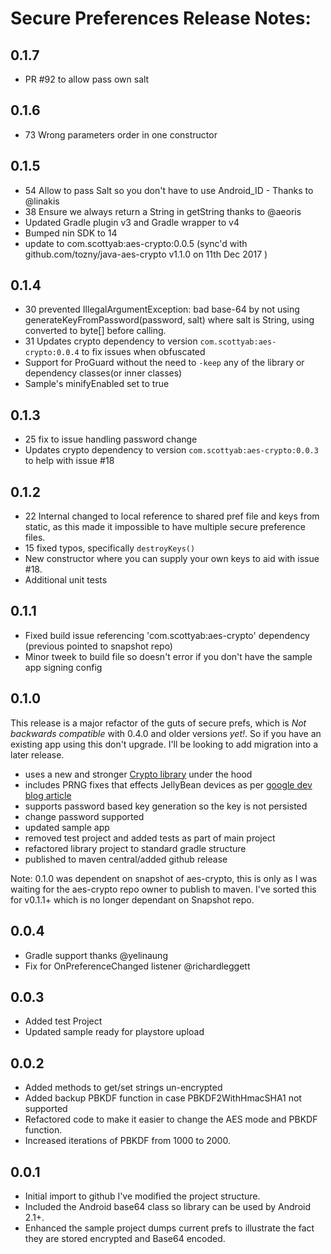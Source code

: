 # Secure Preferences Release Notes: #

## 0.1.7 ##
* PR #92 to allow pass own salt 

## 0.1.6 ##
* 73 Wrong parameters order in one constructor

## 0.1.5 ##
* 54 Allow to pass Salt so you don't have to use Android_ID - Thanks to @linakis
* 38 Ensure we always return a String in getString thanks to @aeoris    
* Updated Gradle plugin v3 and Gradle wrapper to v4
* Bumped nin SDK to 14 
* update to com.scottyab:aes-crypto:0.0.5 (sync'd with github.com/tozny/java-aes-crypto v1.1.0 on 11th Dec 2017 )

## 0.1.4 ##
* 30 prevented IllegalArgumentException: bad base-64 by not using generateKeyFromPassword(password, salt) where salt is String, using converted to byte[] before calling.
* 31 Updates crypto dependency to version `com.scottyab:aes-crypto:0.0.4` to fix issues when obfuscated
* Support for ProGuard without the need to `-keep` any of the library or dependency classes(or inner classes)
* Sample's minifyEnabled set to true

## 0.1.3 ##
* 25 fix to issue handling password change
* Updates crypto dependency to version `com.scottyab:aes-crypto:0.0.3` to help with issue #18

## 0.1.2 ## 
* 22 Internal changed to local reference to shared pref file and keys from static, as this made it impossible to have multiple secure preference files.
* 15 fixed typos, specifically `destroyKeys()`
* New constructor where you can supply your own keys to aid with issue #18.
* Additional unit tests

## 0.1.1 ## 
* Fixed build issue referencing 'com.scottyab:aes-crypto' dependency (previous pointed to snapshot repo)
* Minor tweek to build file so doesn't error if you don't have the sample app signing config

## 0.1.0 ## 
This release is a major refactor of the guts of secure prefs, which is *Not backwards compatible* with 0.4.0 and older versions _yet!_. So if you have an existing app using this don't upgrade. I'll be looking to add migration into a later release.

* uses a new and stronger [Crypto library](https://github.com/scottyab/java-aes-crypto) under the hood
* includes PRNG fixes that effects JellyBean devices as per [google dev blog article](http://android-developers.blogspot.nl/2013/08/some-securerandom-thoughts.html)
* supports password based key generation so the key is not persisted
* change password supported
* updated sample app
* removed test project and added tests as part of main project
* refactored library project to standard gradle structure
* published to maven central/added github release

Note: 0.1.0 was dependent on snapshot of aes-crypto, this is only as I was waiting for the aes-crypto repo owner to publish to maven. I've sorted this for v0.1.1+ which is no longer dependant on Snapshot repo.

## 0.0.4 ## 
* Gradle support thanks @yelinaung
* Fix for OnPreferenceChanged listener @richardleggett

## 0.0.3 ## 
* Added test Project
* Updated sample ready for playstore upload

## 0.0.2 ## 

* Added methods to get/set strings un-encrypted
* Added backup PBKDF function in case PBKDF2WithHmacSHA1 not supported
* Refactored code to make it easier to change the AES mode and PBKDF function.
* Increased iterations of PBKDF from 1000 to 2000.

## 0.0.1 ## 

* Initial import to github I've modified the project structure.
* Included the Android base64 class so library can be used by Android 2.1+.
* Enhanced the sample project dumps current prefs to illustrate the fact they are stored encrypted and Base64 encoded.
